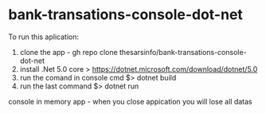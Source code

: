 # bank-transations-console-dot-net
To run this aplication:
1) clone the app - gh repo clone thesarsinfo/bank-transations-console-dot-net
2) install .Net 5.0 core > https://dotnet.microsoft.com/download/dotnet/5.0
3) run the comand in console cmd $> dotnet build
4) run the last command $> dotnet run


console in memory app - when you close appication you will lose all datas
